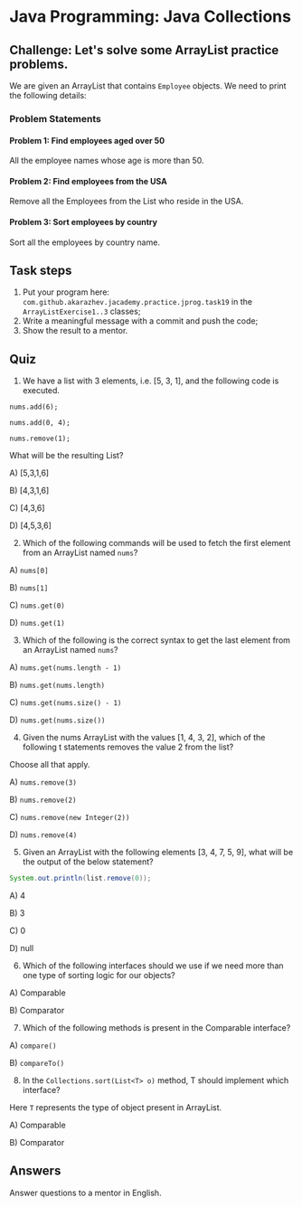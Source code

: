 # Java Programming: Java Collections

## Challenge: Let's solve some ArrayList practice problems.

We are given an ArrayList that contains `Employee` objects. We need to print the following details:

### Problem Statements

#### Problem 1: Find employees aged over 50

All the employee names whose age is more than 50.

#### Problem 2: Find employees from the USA

Remove all the Employees from the List who reside in the USA.

#### Problem 3: Sort employees by country

Sort all the employees by country name.

## Task steps

1. Put your program here: `com.github.akarazhev.jacademy.practice.jprog.task19` in the `ArrayListExercise1..3` classes;
2. Write a meaningful message with a commit and push the code;
3. Show the result to a mentor.

## Quiz

1. We have a list with 3 elements, i.e. [5, 3, 1], and the following code is executed.

`nums.add(6);`

`nums.add(0, 4);`

`nums.remove(1);`

What will be the resulting List?

A) [5,3,1,6]

B) [4,3,1,6]

C) [4,3,6]

D) [4,5,3,6]

2. Which of the following commands will be used to fetch the first element from an ArrayList named `nums`?

A) `nums[0]`

B) `nums[1]`

C) `nums.get(0)`

D) `nums.get(1)`

3. Which of the following is the correct syntax to get the last element from an ArrayList named `nums`?

A) `nums.get(nums.length - 1)`

B) `nums.get(nums.length)`

C) `nums.get(nums.size() - 1)`

D) `nums.get(nums.size())`

4. Given the nums ArrayList with the values [1, 4, 3, 2], which of the following t statements removes the value 2 from the list?

Choose all that apply.

A) `nums.remove(3)`

B) `nums.remove(2)`

C) `nums.remove(new Integer(2))`

D) `nums.remove(4)`

5. Given an ArrayList with the following elements [3, 4, 7, 5, 9], what will be the output of the below statement?
```java
System.out.println(list.remove(0));
```
   
A) 4

B) 3

C) 0

D) null

6. Which of the following interfaces should we use if we need more than one type of sorting logic for our objects?

A) Comparable

B) Comparator

7. Which of the following methods is present in the Comparable interface?

A) `compare()`

B) `compareTo()`

8. In the `Collections.sort(List<T> o)` method, T should implement which interface?

Here `T` represents the type of object present in ArrayList.

A) Comparable

B) Comparator

## Answers

Answer questions to a mentor in English.